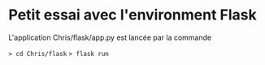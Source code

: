# Petit essai avec l'environment Flask

L'application Chris/flask/app.py est lancée par la commande

```> cd Chris/flask```
```> flask run```

